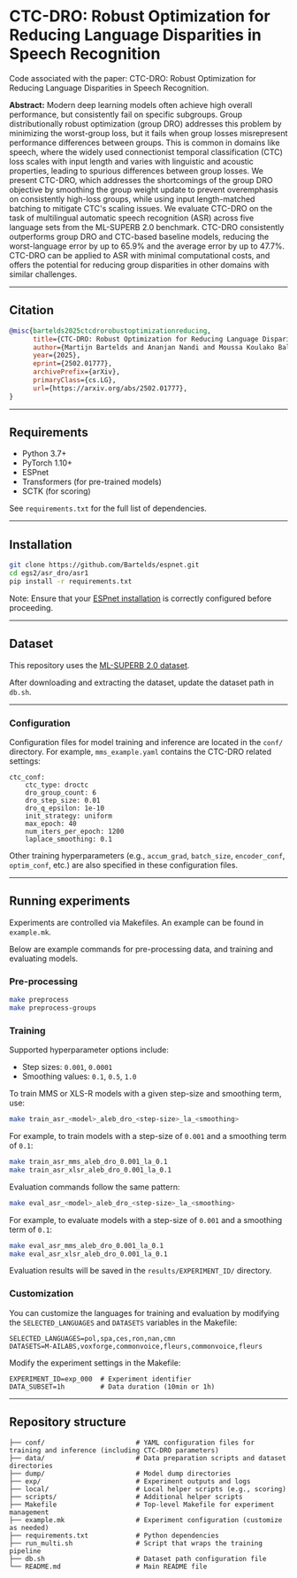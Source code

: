 # CTC-DRO: Robust Optimization for Reducing Language Disparities in Speech Recognition
Code associated with the paper: CTC-DRO: Robust Optimization for Reducing Language Disparities in Speech Recognition.

**Abstract:** Modern deep learning models often achieve high overall performance, but consistently fail on specific subgroups. Group distributionally robust optimization (group DRO) addresses this problem by minimizing the worst-group loss, but it fails when group losses misrepresent performance differences between groups. This is common in domains like speech, where the widely used connectionist temporal classification (CTC) loss scales with input length and varies with linguistic and acoustic properties, leading to spurious differences between group losses. We present CTC-DRO, which addresses the shortcomings of the group DRO objective by smoothing the group weight update to prevent overemphasis on consistently high-loss groups, while using input length-matched batching to mitigate CTC's scaling issues. We evaluate CTC-DRO on the task of multilingual automatic speech recognition (ASR) across five language sets from the ML-SUPERB 2.0 benchmark. CTC-DRO consistently outperforms group DRO and CTC-based baseline models, reducing the worst-language error by up to 65.9% and the average error by up to 47.7%. CTC-DRO can be applied to ASR with minimal computational costs, and offers the potential for reducing group disparities in other domains with similar challenges.

---

## Citation

```bibtex
@misc{bartelds2025ctcdrorobustoptimizationreducing,
      title={CTC-DRO: Robust Optimization for Reducing Language Disparities in Speech Recognition}, 
      author={Martijn Bartelds and Ananjan Nandi and Moussa Koulako Bala Doumbouya and Dan Jurafsky and Tatsunori Hashimoto and Karen Livescu},
      year={2025},
      eprint={2502.01777},
      archivePrefix={arXiv},
      primaryClass={cs.LG},
      url={https://arxiv.org/abs/2502.01777}, 
}
```

---

## Requirements

- Python 3.7+
- PyTorch 1.10+
- ESPnet
- Transformers (for pre-trained models)
- SCTK (for scoring)

See `requirements.txt` for the full list of dependencies.

---

## Installation

```bash
git clone https://github.com/Bartelds/espnet.git
cd egs2/asr_dro/asr1
pip install -r requirements.txt
```

Note: Ensure that your [ESPnet installation](https://espnet.github.io/espnet/installation.html) is correctly configured before proceeding.

---

## Dataset

This repository uses the [ML-SUPERB 2.0 dataset](https://github.com/espnet/espnet/tree/master/egs2/ml_superb/asr1).

After downloading and extracting the dataset, update the dataset path in `db.sh`.

---

### Configuration

Configuration files for model training and inference are located in the `conf/` directory. For example, `mms_example.yaml` contains the CTC-DRO related settings:
```
ctc_conf:
    ctc_type: droctc
    dro_group_count: 6
    dro_step_size: 0.01
    dro_q_epsilon: 1e-10
    init_strategy: uniform
    max_epoch: 40
    num_iters_per_epoch: 1200
    laplace_smoothing: 0.1
```

Other training hyperparameters (e.g., `accum_grad`, `batch_size`, `encoder_conf`, `optim_conf`, etc.) are also specified in these configuration files.

---

## Running experiments

Experiments are controlled via Makefiles. An example can be found in `example.mk`.

Below are example commands for pre-processing data, and training and evaluating models.

### Pre-processing
```bash
make preprocess
make preprocess-groups
```

### Training

Supported hyperparameter options include:
- Step sizes: `0.001`, `0.0001`
- Smoothing values: `0.1`, `0.5`, `1.0`

To train MMS or XLS-R models with a given step-size and smoothing term, use:
```bash
make train_asr_<model>_aleb_dro_<step-size>_la_<smoothing>
```

For example, to train models with a step-size of `0.001` and a smoothing term of `0.1`:
```bash
make train_asr_mms_aleb_dro_0.001_la_0.1
make train_asr_xlsr_aleb_dro_0.001_la_0.1
```

Evaluation commands follow the same pattern:
```bash
make eval_asr_<model>_aleb_dro_<step-size>_la_<smoothing>
```

For example, to evaluate models with a step-size of `0.001` and a smoothing term of `0.1`:
```bash
make eval_asr_mms_aleb_dro_0.001_la_0.1
make eval_asr_xlsr_aleb_dro_0.001_la_0.1
```

Evaluation results will be saved in the `results/EXPERIMENT_ID/` directory.

### Customization

You can customize the languages for training and evaluation by modifying the `SELECTED_LANGUAGES` and `DATASETS` variables in the Makefile:
```
SELECTED_LANGUAGES=pol,spa,ces,ron,nan,cmn
DATASETS=M-AILABS,voxforge,commonvoice,fleurs,commonvoice,fleurs
```
Modify the experiment settings in the Makefile:
```
EXPERIMENT_ID=exp_000  # Experiment identifier
DATA_SUBSET=1h         # Data duration (10min or 1h)
```

---

## Repository structure
```
├── conf/                       # YAML configuration files for training and inference (including CTC-DRO parameters)
├── data/                       # Data preparation scripts and dataset directories
├── dump/                       # Model dump directories
├── exp/                        # Experiment outputs and logs
├── local/                      # Local helper scripts (e.g., scoring)
├── scripts/                    # Additional helper scripts
├── Makefile                    # Top-level Makefile for experiment management
├── example.mk                  # Experiment configuration (customize as needed)
├── requirements.txt            # Python dependencies
├── run_multi.sh                # Script that wraps the training pipeline
├── db.sh                       # Dataset path configuration file
└── README.md                   # Main README file
```
